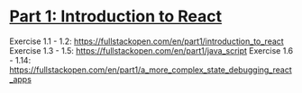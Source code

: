 # [Part 1: Introduction to React](https://fullstackopen.com/en/part1)
Exercise 1.1 - 1.2: https://fullstackopen.com/en/part1/introduction_to_react
Exercise 1.3 - 1.5: https://fullstackopen.com/en/part1/java_script
Exercise 1.6 - 1.14: https://fullstackopen.com/en/part1/a_more_complex_state_debugging_react_apps